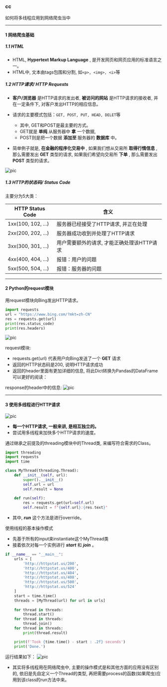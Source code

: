 
### cc

如何将多线程应用到网络爬虫当中

---

#### 1 网络爬虫基础

##### 1.1 HTML
- HTML,  **Hypertext Markup Language** , 是开发网页和网页应用的标准语言之一。
- HTML中, 文本由tags包围和分割, 如`<p>, <img>, <i>`等

##### 1.2 HTTP请求/ HTTP Requests

- **客户/浏览器** 是HTTP请求的发出者,  **被访问的网站** 是HTTP请求的接收者, 并在一定条件下, 对客户发出HTTP的相应信息。
- 请求的主要模式包括：`GET, POST, PUT, HEAD, DELET`等
  - 其中, GET和POST是最主要的方式。
  - GET就是 **单纯** 从服务器中 **拿** 一个数据, 
  - POST则是把一个数据 **添加至** 服务器的 **数据库** 中。

- 简单例子就是,  **在金融的程序化交易中** , 如果我们想从交易所 **取得行情信息** , 那么需要发出 **GET** 类型的请求, 如果我们希望向交易所 **下单** , 那么需要发出 **POST** 类型的请求。

![pic](https://pic1.zhimg.com/v2-feba8e2ecbdb80511b9abb079199159c_b.jpg)


##### 1.3 HTTP的状态码/ Status Code

主要分为5大类：

| HTTP Status Code   | 含义                                       |
| ------------------ | ------------------------------------------ |
| 1xx(100, 102, ...) | 服务器已经接受了HTTP请求, 并正在处理       |
| 2xx(200, 202, ...) | 服务器成功收到并处理了HTTP请求             |
| 3xx(300, 301, ...) | 用户需要额外的请求, 才能正确处理该HTTP请求 |
| 4xx(400, 404, ...) | 报错：用户的问题                           |
| 5xx(500, 504, ...) | 报错：服务器的问题                         |

---

#### 2 Python的request模块

用request模块向Bing发出HTTP请求。

```py
import requests  
url = "https://www.bing.com/?mkt=zh-CN"  
res = requests.get(url)  
print(res.status_code) 
print(res.headers)
``` 

![pic](https://pic3.zhimg.com/v2-816bc569bf4400db3a791d9c77e60ac6_b.png)
 
request模块:
- requests.get(url) 代表用户向Bing发送了一个 **GET** 请求
- 返回的HTTP状态码是200, 说明HTTP请求成功
- 返回的header里面有更加详细的信息, 将此Dict转换为Pandas的DataFrame可以更好的阅读：

response的header中的信息:
![pic](https://pic2.zhimg.com/v2-34a267d4c13669034c7c483a75ea1051_b.jpg)
 

---

#### 3 使用多线程进行HTTP请求 

![pic](https://pic2.zhimg.com/v2-da71a6940a3db4cf37c3e04b91a06049_b.jpg)
  
- **每一个HTTP请求, 一般来讲, 是相互独立的。** 
- 尝试用多线程来加快多个HTTP请求的速度。

通过继承之前提及的threading模块中的Thread类, 来编写符合需求的Class。

```py
import threading 
import requests 
import time  

class MyThread(threading.Thread): 
    def __init__(self, url):     
        super().__init__()     
        self.url = url     
        self.result = None  
    
    def run(self):     
        res = requests.get(url=self.url)     
        self.result = f"{self.url}:{res.text}"
```
            
- 其中,  **_run_** 这个方法是进行override。

使用线程的基本操作模式
- 先基于所有的input来instantiate这个MyThread类
- 接着依次对每一个实例进行 **_start_** 和 **_join_** 。

```py
if __name__ == "__main__": 
    urls = [     
        'http://httpstat.us/200',    
        'http://httpstat.us/400',     
        'http://httpstat.us/404',     
        'http://httpstat.us/408',     
        'http://httpstat.us/500',     
        'http://httpstat.us/524' 
    ]  
    start = time.time()  
    threads = [MyThread(url) for url in urls] 
    
    for thread in threads:     
        thread.start() 
    for thread in threads:     
        thread.join()  
    for thread in threads:     
        print(thread.result)  

    print(f'Took {time.time() - start : .2f} seconds')  
    print('Done.')
```
            
运行结果如下：
![pic](https://pic1.zhimg.com/v2-0995b2cfd39aaf470dc9a97a78f9de74_b.jpg)

- 其实将多线程用在网络爬虫中, 主要的操作模式是和其他方面的应用没有区别的, 依旧是先自定义一个Thread的类型, 再把需要process的函数(如果爬虫)应用到该class的run方法中来。
 